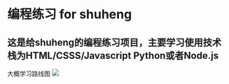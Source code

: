 # 编程练习 for shuheng

## 这是给shuheng的编程练习项目，主要学习使用技术栈为HTML/CSSS/Javascript Python或者Node.js

大概学习路线图
![]((https://github.com/Punizione/ProgramPractice/blob/master/road.png))